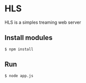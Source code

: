 # HLS
HLS is a simples treaming  web server



## Install modules
```shell
$ npm install
```

## Run
``` shell
$ node app.js
```
